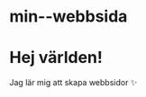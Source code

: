 # min--webbsida
<!DOCTYPE html>
<html lang="sv">
<head>
  <meta charset="UTF-8">
  <title>Min Första Webbsida</title>
</head>
<body>
  <h1>Hej världen!</h1>
  <p>Jag lär mig att skapa webbsidor ✨</p>
</body>
</html>
